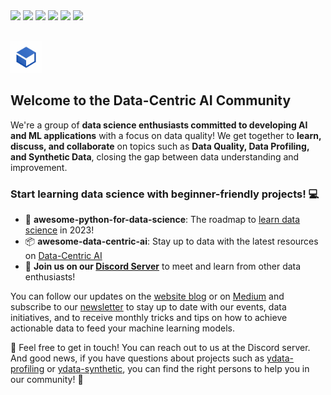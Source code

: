 <!-- Medium-->
<a href="https://medium.com/data-centric-ai-community">
<img src="https://img.shields.io/badge/Medium-12100E?style=for-the-badge&logo=medium&logoColor=white"/></a>
<!-- Youtube-->
<a href="https://www.youtube.com/channel/UC4AFOG1a8b9r46G9w0CacUA">
<img src="https://img.shields.io/badge/YouTube-FF0000?style=for-the-badge&logo=youtube&logoColor=white" /></a>
<a href="https://tiny.ydata.ai/dcai-community-github">
<img src="https://img.shields.io/badge/Discord-7289DA?style=for-the-badge&logo=discord&logoColor=white" /></a>
<!-- YData Profiling-->
<a href="https://github.com/ydataai/ydata-profiling">
<img src="https://img.shields.io/badge/ydata%20profiling-%23121011.svg?style=for-the-badge&logo=github&logoColor=white" /></a>
<!-- YData Synthetic-->
<a href="https://github.com/ydataai/ydata-synthetic">
<img src="https://img.shields.io/badge/ydata%20synthetic-%23121011.svg?style=for-the-badge&logo=github&logoColor=white" /></a>
<!-- Colab-->
<a href="https://github.com/Data-Centric-AI-Community/awesome-data-centric-ai/tree/master/medium">
<img src="https://img.shields.io/badge/Tutorials-%23121011.svg?style=for-the-badge&logo=googlecolab&color=black"/></a>

<br/>
&nbsp;
&nbsp;

<a href="https://datacentricai.community"><img height="50" src="https://raw.githubusercontent.com/Data-Centric-AI-Community/.github/main/profile/img/datacentricai_logo.png"/></a>

## Welcome to the Data-Centric AI Community
We're a group of **data science enthusiasts committed to developing AI and ML applications** with a focus on data quality! We get together to **learn, discuss, and collaborate** on topics such as **Data Quality, Data Profiling, and Synthetic Data**, closing the gap between data understanding and improvement.


### Start learning data science with beginner-friendly projects! 💻 </b>
- 🐍 **awesome-python-for-data-science**: The roadmap to [learn data science](https://github.com/Data-Centric-AI-Community/awesome-python-for-data-science) in 2023!
- 📦 **awesome-data-centric-ai**: Stay up to data with the latest resources on [Data-Centric AI](https://github.com/Data-Centric-AI-Community/awesome-data-centric-ai)
- 👾 **Join us on our [Discord Server](https://tiny.ydata.ai/dcai-community-github)** to meet and learn from other data enthusiasts!


You can follow our updates on the [website blog](https://datacentricai.community) or on [Medium](https://medium.com/data-centric-ai-community) and subscribe to our [newsletter](https://datacentricai.community/#newsletter) to stay up to date with our events, data initiatives, and to receive monthly tricks and tips on how to achieve actionable data to feed your machine learning models.


📧 Feel free to get in touch! You can reach out to us at the Discord server. And good news, if you have questions about projects such as [ydata-profiling](https://github.com/ydataai/ydata-profiling) or [ydata-synthetic](https://github.com/ydataai/ydata-synthetic), you can find the right persons to help you in our community! 🥳
